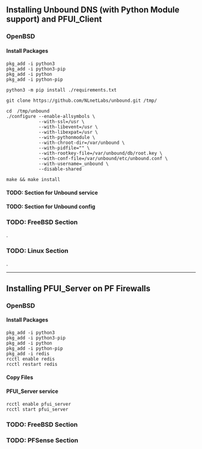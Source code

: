 ## Installing Unbound DNS (with Python Module support) and PFUI_Client

### OpenBSD

#### Install Packages
```
pkg_add -i python3
pkg_add -i python3-pip
pkg_add -i python
pkg_add -i python-pip

python3 -m pip install ./requirements.txt

git clone https://github.com/NLnetLabs/unbound.git /tmp/

cd  /tmp/unbound
./configure --enable-allsymbols \
            --with-ssl=/usr \
            --with-libevent=/usr \
            --with-libexpat=/usr \
            --with-pythonmodule \
            --with-chroot-dir=/var/unbound \
            --with-pidfile="" \
            --with-rootkey-file=/var/unbound/db/root.key \
            --with-conf-file=/var/unbound/etc/unbound.conf \
            --with-username=_unbound \
            --disable-shared

make && make install
```

#### TODO: Section for Unbound service

#### TODO: Section for Unbound config

### TODO: FreeBSD Section
.

### TODO: Linux Section
.

---

## Installing PFUI_Server on PF Firewalls

### OpenBSD

#### Install Packages
```
pkg_add -i python3
pkg_add -i python3-pip
pkg_add -i python
pkg_add -i python-pip
pkg_add -i redis
rcctl enable redis
rcctl restart redis
```

#### Copy Files

#### PFUI_Server service
```
rcctl enable pfui_server
rcctl start pfui_server
```

### TODO: FreeBSD Section

### TODO: PFSense Section

